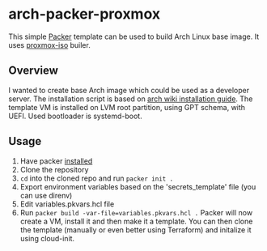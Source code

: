 # arch-packer-proxmox
This simple [Packer](https://www.packer.io/) template can be used to build Arch Linux base image. It uses [proxmox-iso](https://developer.hashicorp.com/packer/integrations/hashicorp/proxmox/latest/components/builder/iso) builer.
## Overview
I wanted to create base Arch image which could be used as a developer server. The installation script is based on [arch wiki installation guide](https://wiki.archlinux.org/title/installation_guide). The template VM is installed on LVM root partition, using GPT schema, with UEFI. Used bootloader is systemd-boot.
## Usage
1. Have packer [installed](https://developer.hashicorp.com/packer/tutorials/docker-get-started/get-started-install-cli)
2. Clone the repository
3. `cd` into the cloned repo and run `packer init .`
4. Export environment variables based on the 'secrets_template' file (you can use direnv)
5. Edit variables.pkvars.hcl file
6. Run `packer build -var-file=variables.pkvars.hcl .`
Packer will now create a VM, install it and then make it a template. You can then clone the template (manually or even better using Terraform) and initalize it using cloud-init.
